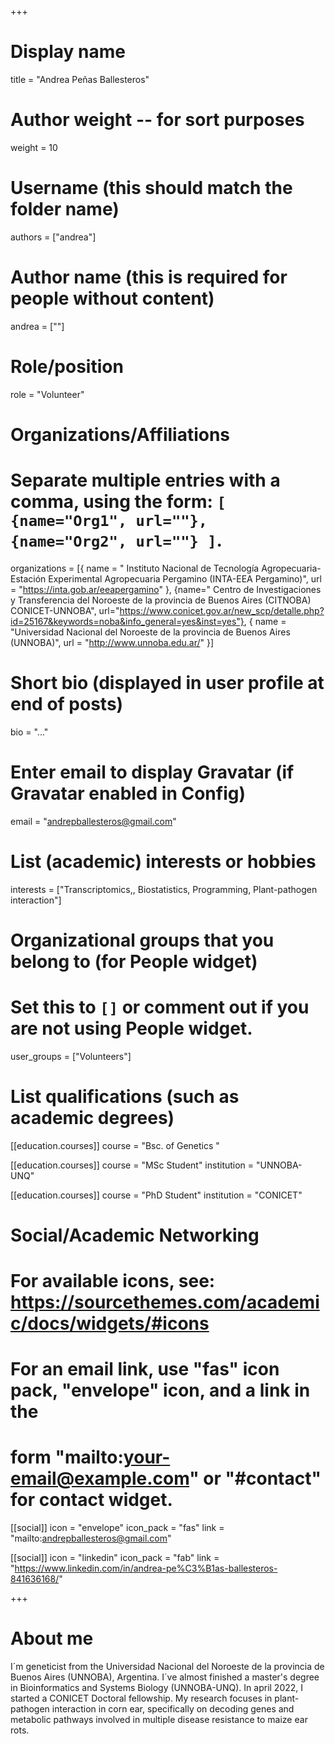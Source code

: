 +++
# Display name
title = "Andrea Peñas Ballesteros"

# Author weight -- for sort purposes
weight = 10

# Username (this should match the folder name)
authors = ["andrea"]

# Author name (this is required for people without content)
andrea = [""]

# Role/position
role = "Volunteer"

# Organizations/Affiliations
#   Separate multiple entries with a comma, using the form: `[ {name="Org1", url=""}, {name="Org2", url=""} ]`.
organizations = [{ name = " Instituto Nacional de Tecnología Agropecuaria- Estación Experimental Agropecuaria Pergamino  (INTA-EEA Pergamino)", url = "https://inta.gob.ar/eeapergamino" }, {name=" Centro de Investigaciones y Transferencia del Noroeste de la provincia de Buenos Aires (CITNOBA) CONICET-UNNOBA", url="https://www.conicet.gov.ar/new_scp/detalle.php?id=25167&keywords=noba&info_general=yes&inst=yes"}, { name = "Universidad Nacional del Noroeste de la provincia de Buenos Aires (UNNOBA)", url = "http://www.unnoba.edu.ar/" }]

# Short bio (displayed in user profile at end of posts)
bio = "..."

# Enter email to display Gravatar (if Gravatar enabled in Config)
email = "andrepballesteros@gmail.com"

# List (academic) interests or hobbies
interests = ["Transcriptomics,, Biostatistics, Programming, Plant-pathogen interaction"]

# Organizational groups that you belong to (for People widget)
#   Set this to `[]` or comment out if you are not using People widget.
user_groups = ["Volunteers"]

# List qualifications (such as academic degrees)
[[education.courses]]
  course = "Bsc. of Genetics "

[[education.courses]]
course = "MSc Student"
institution = "UNNOBA-UNQ"

[[education.courses]]
course = "PhD Student"
institution = "CONICET"

# Social/Academic Networking
# For available icons, see: https://sourcethemes.com/academic/docs/widgets/#icons
#   For an email link, use "fas" icon pack, "envelope" icon, and a link in the
#   form "mailto:your-email@example.com" or "#contact" for contact widget.

[[social]]
  icon = "envelope"
  icon_pack = "fas"
  link = "mailto:andrepballesteros@gmail.com"


[[social]]
  icon = "linkedin"
  icon_pack = "fab"
  link = "https://www.linkedin.com/in/andrea-pe%C3%B1as-ballesteros-841636168/"

+++

# About me 

I´m geneticist from the Universidad Nacional del Noroeste de la provincia de Buenos Aires (UNNOBA), Argentina. I´ve almost finished a master's degree in Bioinformatics and Systems Biology (UNNOBA-UNQ). In april 2022, I started a CONICET Doctoral fellowship. My research focuses in plant-pathogen interaction in corn ear, specifically on decoding genes and metabolic pathways involved in multiple disease resistance to maize ear rots.